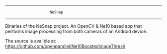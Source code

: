 -------------------------------------------------------
						NeSnap
-------------------------------------------------------

Binaries of the NeSnap project. An OpenCV & Ne10 based
app that performs image processing from both 
cameras of an Android device.

The source is avalible at:
https://github.com/openparallel/Ne10BoostedImageThresh